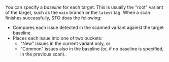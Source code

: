 You can specify a _baseline_ for each target. This is usually the "root" variant of the target, such as the `main` branch or the `latest` tag. When a scan finishes successfully, STO does the following:

* Compares each issue detected in the scanned variant against the target baseline.  
* Places each issue into one of two buckets: 
  *  "New" issues in the current variant only, or
  *  "Common" issues also in the baseline (or, if no baseline is specified, in the previous scan).

